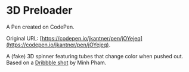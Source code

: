 # 3D Preloader

A Pen created on CodePen.

Original URL: [https://codepen.io/jkantner/pen/jOYejeq](https://codepen.io/jkantner/pen/jOYejeq).

A (fake) 3D spinner featuring tubes that change color when pushed out. Based on a [Dribbble shot](https://dribbble.com/shots/16790515-3D-Pre-loader-animation) by Minh Pham.